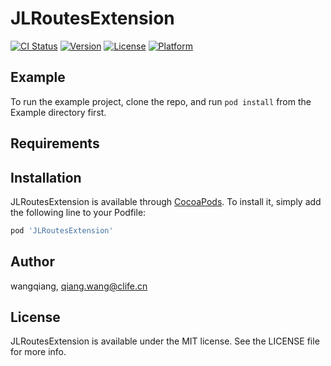 # JLRoutesExtension

[![CI Status](https://img.shields.io/travis/wangqiang/JLRoutesExtension.svg?style=flat)](https://travis-ci.org/wangqiang/JLRoutesExtension)
[![Version](https://img.shields.io/cocoapods/v/JLRoutesExtension.svg?style=flat)](https://cocoapods.org/pods/JLRoutesExtension)
[![License](https://img.shields.io/cocoapods/l/JLRoutesExtension.svg?style=flat)](https://cocoapods.org/pods/JLRoutesExtension)
[![Platform](https://img.shields.io/cocoapods/p/JLRoutesExtension.svg?style=flat)](https://cocoapods.org/pods/JLRoutesExtension)

## Example

To run the example project, clone the repo, and run `pod install` from the Example directory first.

## Requirements

## Installation

JLRoutesExtension is available through [CocoaPods](https://cocoapods.org). To install
it, simply add the following line to your Podfile:

```ruby
pod 'JLRoutesExtension'
```

## Author

wangqiang, qiang.wang@clife.cn

## License

JLRoutesExtension is available under the MIT license. See the LICENSE file for more info.
